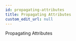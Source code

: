 ```yaml
---
id: propagating-attributes
title: Propagating Attributes
custom_edit_url: null
---
```


Propagating Attributes
